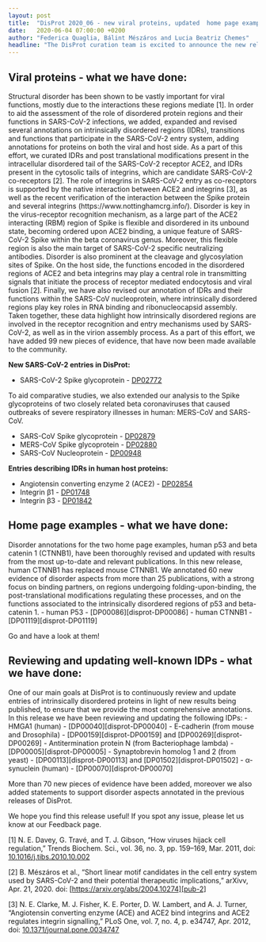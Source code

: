 ```yaml
---
layout: post
title:  "DisProt 2020_06 - new viral proteins, updated  home page examples and other entries"
date:   2020-06-04 07:00:00 +0200
author: "Federica Quaglia, Bálint Mészáros and Lucia Beatriz Chemes"
headline: "The DisProt curation team is excited to announce the new release featuring newly added proteins related to SARS-CoV-2 as a response to the global pandemic, as well as revised and updated home page examples and previously published entries in an effort to continuously improve curation accuracy and provide up-to-date annotations. As a part of this effort, we have added a total of 252 new pieces of evidence, that have now been made available to the community."
---
```


<h2>Viral proteins - what we have done: </h2>
Structural disorder has been shown to be vastly important for viral functions, mostly due to the interactions these regions mediate [1]. In order to aid the assessment of the role of disordered protein regions and their functions in SARS-CoV-2 infections, we  added, expanded and revised several annotations on intrinsically disordered regions (IDRs), transitions and functions that participate in the SARS-CoV-2 entry system, adding annotations for proteins on both the viral and host side. As a part of this effort, we curated IDRs and post translational modifications present in the intracellular disordered tail of the SARS-CoV-2 receptor ACE2, and IDRs present in the cytosolic tails of integrins, which are candidate SARS-CoV-2 co-receptors [2]. The role of integrins in SARS-CoV-2 entry as co-receptors is supported by the native interaction between ACE2 and integrins [3], as well as the recent verification of the interaction between  the Spike protein and several integrins (https://www.nottinghamcrg.info/). Disorder is key in the virus-receptor recognition mechanism, as a large part of the ACE2 interacting (RBM) region of Spike is flexible and disordered in its unbound state, becoming ordered upon ACE2 binding, a unique feature of SARS-CoV-2 Spike within the beta coronavirus genus. Moreover, this flexible region is also the main target of SARS-CoV-2 specific neutralizing antibodies. Disorder is also prominent at the cleavage and glycosylation sites of Spike. On the host side, the functions encoded in the disordered regions of ACE2 and beta integrins may play a central role in transmitting signals that initiate the process of receptor mediated endocytosis and viral fusion [2]. Finally, we have also revised our annotation of IDRs and their functions within the SARS-CoV nucleoprotein, where intrinsically disordered regions play key roles in RNA binding and ribonucleocapsid assembly. Taken together, these data highlight how intrinsically disordered regions are involved in the receptor recognition and entry mechanisms used by SARS-CoV-2, as well as in the virion assembly process. As a part of this effort, we have added 99 new pieces of evidence, that have now been made available to the community.

<b>New SARS-CoV-2 entries in DisProt:</b>
 - SARS-CoV-2 Spike glycoprotein - [DP02772][disprot-DP02772]
 
To aid comparative studies, we also extended our analysis to the Spike glycoproteins of two closely related beta coronaviruses that caused outbreaks of severe respiratory illnesses in human: MERS-CoV and SARS-CoV.
 - SARS-CoV Spike glycoprotein - [DP02879][disprot-DP02879]
 - MERS-CoV Spike glycoprotein - [DP02880][disprot-DP02880]
 - SARS-CoV Nucleoprotein - [DP00948][disprot-DP00948]

<b>Entries describing IDRs in human host proteins:</b>
 - Angiotensin converting enzyme 2 (ACE2) - [DP02854][disprot-DP02854]
 - Integrin β1 - [DP01748][disprot-DP01748]
 - Integrin β3 - [DP01842][disprot-DP01842]

<h2>Home page examples - what we have done:  </h2>
Disorder annotations for the two home page examples, human p53 and beta catenin 1 (CTNNB1), have been thoroughly revised and updated with results from the most up-to-date and relevant publications. In this new release, human CTNNB1 has replaced mouse CTNNB1. We annotated 60 new evidence of disorder aspects from more than 25 publications, with a strong focus on binding partners, on regions undergoing folding-upon-binding, the post-translational modifications regulating these processes, and on the functions associated to the intrinsically disordered regions of p53 and beta-catenin 1.
 - human P53 - [DP00086][disprot-DP00086]
 - human CTNNB1 - [DP01119][disprot-DP01119]

Go and have a look at them! 

<h2>Reviewing and updating well-known IDPs - what we have done: </h2>
One of our main goals at DisProt is to continuously review and update entries of intrinsically disordered proteins in light of new results being published, to ensure that we provide the most comprehensive annotations. In this release we have been reviewing and updating the following IDPs:
 - HMGA1 (human) - [DP00040][disprot-DP00040]
 - E-cadherin (from mouse and Drosophila) - [DP00159][disprot-DP00159] and [DP00269][disprot-DP00269]
 - Antitermination protein N (from Bacteriophage lambda) - [DP00005][disprot-DP00005]
 - Synaptobrevin homolog 1 and 2 (from yeast) - [DP00113][disprot-DP00113] and [DP01502][disprot-DP01502]
 - α-synuclein (human) - [DP00070][disprot-DP00070]

More than 70 new pieces of evidence have been added, moreover we also added statements to support disorder aspects annotated in the previous releases of DisProt.

We hope you find this release useful! If you spot any issue, please let us know at our Feedback page.

[1]	N. E. Davey, G. Travé, and T. J. Gibson, “How viruses hijack cell regulation,” Trends Biochem. Sci., vol. 36, no. 3, pp. 159–169, Mar. 2011, doi: [10.1016/j.tibs.2010.10.002][pub-1]

[2]	B. Mészáros et al., “Short linear motif candidates in the cell entry system used by SARS-CoV-2 and their potential therapeutic implications,” arXivv, Apr. 21, 2020. doi: [https://arxiv.org/abs/2004.10274][pub-2]

[3]	N. E. Clarke, M. J. Fisher, K. E. Porter, D. W. Lambert, and A. J. Turner, “Angiotensin converting enzyme (ACE) and ACE2 bind integrins and ACE2 regulates integrin signalling,” PLoS One, vol. 7, no. 4, p. e34747, Apr. 2012, doi: [10.1371/journal.pone.0034747][pub-3]

[disprot-link]: https://disprot.org/
[disprot-DP02772]: https://disprot.org/DP02772
[disprot-DP02879]: https://disprot.org/DP02879
[disprot-DP02880]: https://disprot.org/DP02880
[disprot-DP00948]: https://disprot.org/DP00948
[disprot-DP02854]: https://disprot.org/DP02854
[disprot-DP01748]: https://disprot.org/DP01748
[disprot-DP01842]: https://disprot.org/DP01842
[disprot-DP00086]: https://disprot.org/DP00086
[disprot-DP01119]: https://disprot.org/DP01119
[disprot-DP00040]: https://disprot.org/DP00040
[disprot-DP00159]: https://disprot.org/DP00159
[disprot-DP00269]: https://disprot.org/DP00269
[disprot-DP00005]: https://disprot.org/DP00005
[disprot-DP00113]: https://disprot.org/DP00113
[disprot-DP01502]: https://disprot.org/DP01502
[disprot-DP00070]: https://disprot.org/DP00070
[pub-1]: https://doi.org/10.1016/j.tibs.2010.10.002
[pub-2]: https://arxiv.org/abs/2004.10274
[pub-3]: https://doi.org/10.1371/journal.pone.0034747
